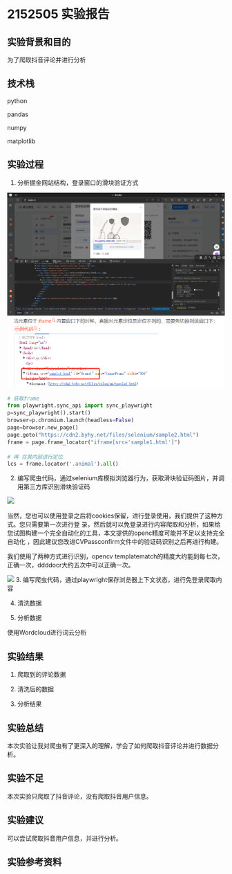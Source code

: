 # 2152505 实验报告

## 实验背景和目的

为了爬取抖音评论并进行分析

## 技术栈

python

pandas

numpy

matplotlib

## 实验过程

1. 分析掘金网站结构，登录窗口的滑块验证方式

![](./resources/LabImage1.png)
![](./resources/iframe1.png)

```python
# 获取frame
from playwright.sync_api import sync_playwright
p=sync_playwright().start()
browser=p.chromium.launch(headless=False)
page=browser.new_page()
page.goto("https://cdn2.byhy.net/files/selenium/sample2.html")
frame = page.frame_locator("iframe[src='sample1.html']")

# 再 在其内部进行定位
lcs = frame.locator('.animal').all()
```

2. 编写爬虫代码，通过selenium库模拟浏览器行为，获取滑块验证码图片，并调用第三方库识别滑块验证码

![](./resources/LabImage2.png)


当然，您也可以使用登录之后将cookies保留，进行登录使用，我们提供了这种方式。您只需要第一次进行登
录，然后就可以免登录进行内容爬取和分析，如果给您试图构建一个完全自动化的工具，本文提供的openc精度可能并不足以支持完全自动化
，因此建议您改进CVPassconfirm文件中的验证码识别之后再进行构建。

我们使用了两种方式进行识别，opencv templatematch的精度大约能到每七次，正确一次，ddddocr大约五次中可以正确一次。

![](./resources/LabImage3.png)
3. 编写爬虫代码，通过playwright保存浏览器上下文状态，进行免登录爬取内容

4. 清洗数据

5. 分析数据

使用Wordcloud进行词云分析

## 实验结果

1. 爬取到的评论数据

2. 清洗后的数据

3. 分析结果

## 实验总结

本次实验让我对爬虫有了更深入的理解，学会了如何爬取抖音评论并进行数据分析。

## 实验不足

本次实验只爬取了抖音评论，没有爬取抖音用户信息。

## 实验建议

可以尝试爬取抖音用户信息，并进行分析。

## 实验参考资料
